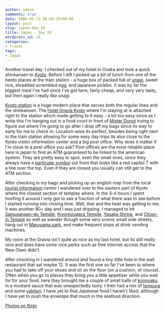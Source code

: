 ```yaml
---
author: admin
comments: true
date: 2006-05-23 06:03:25+00:00
layout: post
slug: japan-day-10
title: Japan - Day 10
wordpress_id: 14
categories:
- Travel
tags:
- Japan
---
```


Another travel day. I checked out of my hotel in Osaka and took a quick shinkansen to [Kyoto](http://en.wikipedia.org/wiki/Kyoto). Before I left I picked up a bit of lunch from one of the bento places at the train station - a huge box of packed full of [unagi](http://en.wikipedia.org/wiki/Unagi), sweet rice, shredded scrambled egg, and japanese pickles. It was by far the biggest meal I've had since I've got here, fairly cheap, and very very tasty, but then again I really like unagi.  

[Kyoto station](http://en.wikipedia.org/wiki/Kyoto_station) is a huge modern place that serves both the regular lines and the shinkansen. The [Hotel Gravia Kyoto](https://www.granvia-kyoto.co.jp/e/index.html) where I'm staying at is attached right to the station which made getting to it easy - a bit too easy since as I write this I'm hanging out in a food court in front of [Mister Donut](http://en.wikipedia.org/wiki/Mister_Donut) trying to figure out where I'm going to go after I drop off my bags since its way to early for me to check in. Location-wise its perfect, besides being right next to the train station allowing for some easy day-trips its also close to the Kyoto visitor information center and a big post office. Why does it matter if I'm close to a post office you ask? Post offices are the most reliable place here in japan to find an ATM guaranteed to be linked to the american system. They are pretty easy to spot, even the small ones, since they always have a [particular symbol](http://www.post.japanpost.jp/english/) out front that looks like a red capitol T with a line over the top. Even if they are closed you usually can still get to the ATM section.  

After checking in my bags and picking up an english map from the local [tourist information](http://raku.city.kyoto.jp/sight_e.phtml) center I wandered over to the eastern part of Kyoto where the closest section of temples where. In the 3-4 hours I spent hoofing it around I only got to see a fraction of what there was to see before I started running into closing time. Well, that and the heat was getting to me. It was another 80+ day and I was just dripping. I managed to hit [Sanjusangen-do Temple](http://en.wikipedia.org/wiki/Sanjusangen-d%C5%8D), [Kiyomizudera Temple](http://en.wikipedia.org/wiki/Kiyomizudera), [Yasaka Shrine](http://www.japan-guide.com/e/e3903.html), and [Chion-in Temple](http://www.japan-guide.com/e/e3928.html) as well as wander though some very scenic small side streets, hang out in [Maruyama park](http://www.japan-guide.com/e/e3925.html), and make frequent stops at drink vending machines.  

My room at the Gravia isn't quite as nice as my last hotel, but its still really nice and does have some nice perks such as free internet access that the New Otani didn't.  

After checking in I wandered around and found a tiny little hole in the wall restaurant that sat maybe 12. It was the first one so far I've been to where you had to take off your shoes and sit on the floor (on a cushion, of course). Often when you go to places they bring you a little appetizer while you wait for for your food, here they brought me a couple of small balls of [konnyaku](http://en.wikipedia.org/wiki/Konjac) in a mustard sauce that was unexpectedly tasty. I then had a mix of [tempura](http://en.wikipedia.org/wiki/Tempura) and some [yakitori](http://en.wikipedia.org/wiki/Yakitori). I have yet to find Japanese food I haven't liked, although I have yet to push the envelope that much in the seafood direction.  

[Photos on flickr](http://www.flickr.com/photos/72831683@N00/sets/72057594142972027/)
